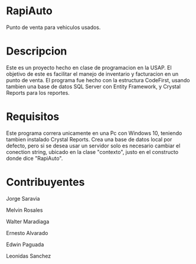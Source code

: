 # RapiAuto
Punto de venta para vehiculos usados.

# Descripcion
Este es un proyecto hecho en clase de programacion en la USAP. El objetivo de este es facilitar el manejo de inventario y facturacion en un punto de venta.
El programa fue hecho con la estructura CodeFirst, usando tambien una base de datos SQL Server con Entity Framework, y Crystal Reports para los reportes.

# Requisitos
Este programa correra unicamente en una Pc con Windows 10, teniendo tambien instalado Crystal Reports.
Crea una base de datos local por defecto, pero si se desea usar un servidor solo es necesario cambiar el conection string, ubicado en la clase "contexto", justo en el constructo donde dice "RapiAuto".

# Contribuyentes
Jorge Saravia

Melvin Rosales

Walter Maradiaga

Ernesto Alvarado

Edwin Paguada

Leonidas Sanchez

